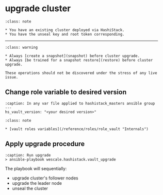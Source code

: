 # upgrade cluster

```{admonition} Use case
:class: note

* You have an existing cluster deployed via HashiStack.
* You have the unseal key and root token corresponding.
```
----
```{admonition} Be aware
:class: warning

* Always [create a snapshot](snapshot) before cluster upgrade.
* Always [be trained for a snapshot restore](restore) before cluster upgrade.

These operations should not be discovered under the stress of any live issue.
```

## Change role variable to desired version

```{code-block}
:caption: In any var file applied to hashistack_masters ansible group
---
hs_vault_version: "<your desired version>"
```
```{admonition} See also
:class: note

* [vault roles variables](/reference/roles/role_vault "Internals")
```


## Apply upgrade procedure

```{code-block}
:caption: Run upgrade
> ansible-playbook wescale.hashistack.vault_upgrade
```

The playbook will sequentially:

* upgrade cluster's follower nodes
* upgrade the leader node
* unseal the cluster

